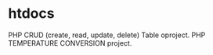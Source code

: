 # htdocs
PHP CRUD (create, read, update, delete) Table oproject.
PHP TEMPERATURE CONVERSION project.
 
